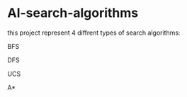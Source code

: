 # AI-search-algorithms
this project represent 4 diffrent types of search algorithms:

BFS

DFS 

UCS

A*
